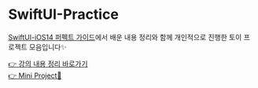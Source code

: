 # SwiftUI-Practice

[SwiftUI-iOS14 퍼펙트 가이드](https://www.inflearn.com/course/swift-ui-ios14#)에서 배운 내용 정리와 함께 개인적으로 진행한 토이 프로젝트 모음입니다✨

[👉 강의 내용 정리 바로가기](https://github.com/Be-beee/swiftui-practice/tree/main/lecture)<br>
[👉 Mini Project🚀](https://github.com/Be-beee/swiftui-practice/tree/main)
